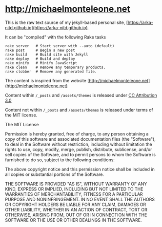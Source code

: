 # http://michaelmonteleone.net

This is the raw text source of my jekyll-based personal site, [https://arka-nitd.github.io](https://arka-nitd.github.io).  

It can be "compiled" with the following Rake tasks

    rake server   # Start server with --auto (default)
    rake post     # Begin a new post
    rake build    # Build site with Jekyll
    rake deploy   # Build and deploy
    rake minify   # Minify JavaScript
    rake clean    # Remove any temporary products.
    rake clobber  # Remove any generated file.

The content is inspired from the website [http://michaelmonteleone.net](http://michaelmonteleone.net)

Content within `/_posts` and `/assets/themes` is released under [CC Attribution 3.0](http://creativecommons.org/licenses/by/3.0/us/)

Content not within `/_posts` and `/assets/themes` is released under terms of the MIT license.

The MIT License

Permission is hereby granted, free of charge, to any person obtaining a copy of this software and associated documentation files (the "Software"), to deal in the Software without restriction, including without limitation the rights to use, copy, modify, merge, publish, distribute, sublicense, and/or sell copies of the Software, and to permit persons to whom the Software is furnished to do so, subject to the following conditions:

The above copyright notice and this permission notice shall be included in all copies or substantial portions of the Software.

THE SOFTWARE IS PROVIDED "AS IS", WITHOUT WARRANTY OF ANY KIND, EXPRESS OR IMPLIED, INCLUDING BUT NOT LIMITED TO THE WARRANTIES OF MERCHANTABILITY, FITNESS FOR A PARTICULAR PURPOSE AND NONINFRINGEMENT. IN NO EVENT SHALL THE AUTHORS OR COPYRIGHT HOLDERS BE LIABLE FOR ANY CLAIM, DAMAGES OR OTHER LIABILITY, WHETHER IN AN ACTION OF CONTRACT, TORT OR OTHERWISE, ARISING FROM, OUT OF OR IN CONNECTION WITH THE SOFTWARE OR THE USE OR OTHER DEALINGS IN THE SOFTWARE.